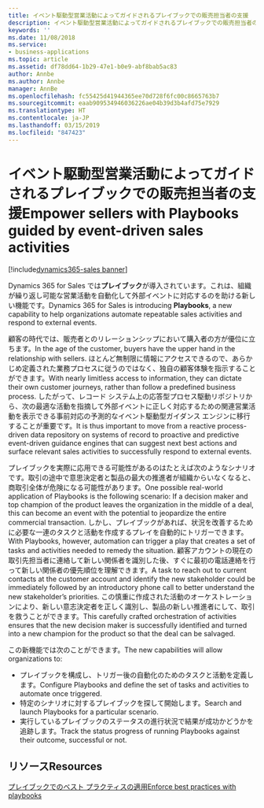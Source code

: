 ```yaml
---
title: イベント駆動型営業活動によってガイドされるプレイブックでの販売担当者の支援
description: イベント駆動型営業活動によってガイドされるプレイブックでの販売担当者の支援
keywords: ''
ms.date: 11/08/2018
ms.service:
- business-applications
ms.topic: article
ms.assetid: df78dd64-1b29-47e1-b0e9-abf8bab5ac83
author: Annbe
ms.author: Annbe
manager: AnnBe
ms.openlocfilehash: fc55425d41944365ee70d728f6fc00c8665763b7
ms.sourcegitcommit: eaab909534946036226ae04b39d3b4afd75e7929
ms.translationtype: HT
ms.contentlocale: ja-JP
ms.lasthandoff: 03/15/2019
ms.locfileid: "847423"
---
```

# <a name="empower-sellers-with-playbooks-guided-by-event-driven-sales-activities"></a><span data-ttu-id="3bed1-103">イベント駆動型営業活動によってガイドされるプレイブックでの販売担当者の支援</span><span class="sxs-lookup"><span data-stu-id="3bed1-103">Empower sellers with Playbooks guided by event-driven sales activities</span></span>

[!include[dynamics365-sales banner](../includes/dynamics365-sales.md)]





<span data-ttu-id="3bed1-104">Dynamics 365 for Sales では**プレイブック**が導入されています。これは、組織が繰り返し可能な営業活動を自動化して外部イベントに対応するのを助ける新しい機能です。</span><span class="sxs-lookup"><span data-stu-id="3bed1-104">Dynamics 365 for Sales is introducing **Playbooks**, a new capability to help organizations automate repeatable sales activities and respond to external events.</span></span>

<span data-ttu-id="3bed1-105">顧客の時代では、販売者とのリレーションシップにおいて購入者の方が優位に立ちます。</span><span class="sxs-lookup"><span data-stu-id="3bed1-105">In the age of the customer, buyers have the upper hand in the relationship with sellers.</span></span> <span data-ttu-id="3bed1-106">ほとんど無制限に情報にアクセスできるので、あらかじめ定義された業務プロセスに従うのではなく、独自の顧客体験を指示することができます。</span><span class="sxs-lookup"><span data-stu-id="3bed1-106">With nearly limitless access to information, they can dictate their own customer journeys, rather than follow a predefined business process.</span></span> <span data-ttu-id="3bed1-107">したがって、レコード システム上の応答型プロセス駆動リポジトリから、次の最適な活動を指摘して外部イベントに正しく対応するための関連営業活動を表示できる事前対応の予測的なイベント駆動型ガイダンス エンジンに移行することが重要です。</span><span class="sxs-lookup"><span data-stu-id="3bed1-107">It is thus important to move from a reactive process-driven data repository on systems of record to proactive and predictive event-driven guidance engines that can suggest next best actions and surface relevant sales activities to successfully respond to external events.</span></span>

<span data-ttu-id="3bed1-108">プレイブックを実際に応用できる可能性があるのはたとえば次のようなシナリオです。取引の途中で意思決定者と製品の最大の推進者が組織からいなくなると、商取引全体が危険になる可能性があります。</span><span class="sxs-lookup"><span data-stu-id="3bed1-108">One possible real-world application of Playbooks is the following scenario: If a decision maker and top champion of the product leaves the organization in the middle of a deal, this can become an event with the potential to jeopardize the entire commercial transaction.</span></span> <span data-ttu-id="3bed1-109">しかし、プレイブックがあれば、状況を改善するために必要な一連のタスクと活動を作成するプレイを自動的にトリガーできます。</span><span class="sxs-lookup"><span data-stu-id="3bed1-109">With Playbooks, however, automation can trigger a play that creates a set of tasks and activities needed to remedy the situation.</span></span>
<span data-ttu-id="3bed1-110">顧客アカウントの現在の取引先担当者に連絡して新しい関係者を識別した後、すぐに最初の電話連絡を行って新しい関係者の優先順位を理解できます。</span><span class="sxs-lookup"><span data-stu-id="3bed1-110">A task to reach out to current contacts at the customer account and identify the new stakeholder could be immediately followed by an introductory phone call to better understand the new stakeholder’s priorities.</span></span> <span data-ttu-id="3bed1-111">この慎重に作成された活動のオーケストレーションにより、新しい意志決定者を正しく識別し、製品の新しい推進者にして、取引を救うことができます。</span><span class="sxs-lookup"><span data-stu-id="3bed1-111">This carefully crafted orchestration of activities ensures that the new decision maker is successfully identified and turned into a new champion for the product so that the deal can be salvaged.</span></span>

<span data-ttu-id="3bed1-112">この新機能では次のことができます。</span><span class="sxs-lookup"><span data-stu-id="3bed1-112">The new capabilities will allow organizations to:</span></span>

-   <span data-ttu-id="3bed1-113">プレイブックを構成し、トリガー後の自動化のためのタスクと活動を定義します。</span><span class="sxs-lookup"><span data-stu-id="3bed1-113">Configure Playbooks and define the set of tasks and activities to automate once triggered.</span></span>
-   <span data-ttu-id="3bed1-114">特定のシナリオに対するプレイブックを探して開始します。</span><span class="sxs-lookup"><span data-stu-id="3bed1-114">Search and launch Playbooks for a particular scenario.</span></span>
-   <span data-ttu-id="3bed1-115">実行しているプレイブックのステータスの進行状況で結果が成功かどうかを追跡します。</span><span class="sxs-lookup"><span data-stu-id="3bed1-115">Track the status progress of running Playbooks against their outcome, successful or not.</span></span>

## <a name="resources"></a><span data-ttu-id="3bed1-116">リソース</span><span class="sxs-lookup"><span data-stu-id="3bed1-116">Resources</span></span>

[<span data-ttu-id="3bed1-117">プレイブックでのベスト プラクティスの適用</span><span class="sxs-lookup"><span data-stu-id="3bed1-117">Enforce best practices with playbooks</span></span>](https://docs.microsoft.com/en-us/dynamics365/customer-engagement/sales-enterprise/enforce-best-practices-playbooks)
